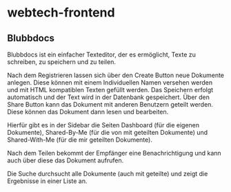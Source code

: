 # webtech-frontend

## Blubbdocs

Blubbdocs ist ein einfacher Texteditor, der es ermöglicht, Texte zu schreiben, zu speichern und zu teilen.

Nach dem Registrieren lassen sich über den Create Button neue Dokumente anlegen. Diese können mit einem Individuellen Namen versehen werden und mit HTML kompatiblen Texten gefüllt werden.
Das Speichern erfolgt automatisch und der Text wird in der Datenbank gespeichert. Über den Share Button kann das Dokument mit anderen Benutzern geteilt werden. Diese können das Dokument dann lesen und bearbeiten.

Hierfür gibt es in der Sidebar die Seiten Dashboard (für die eigenen Dokumente), Shared-By-Me (für die von mit geteilten Dokumente) und Shared-With-Me (für die mir geteilten Dokumente).

Nach dem Teilen bekommt der Empfänger eine Benachrichtigung und kann auch über diese das Dokument aufrufen.

Die Suche durchsucht alle Dokumente (auch mit geteilte) und zeigt die Ergebnisse in einer Liste an.
